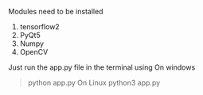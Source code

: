 Modules need to be installed
1. tensorflow2
2. PyQt5
3. Numpy
4. OpenCV

Just run the app.py file in the terminal using 
On windows
 > python app.py
On Linux
 >python3 app.py